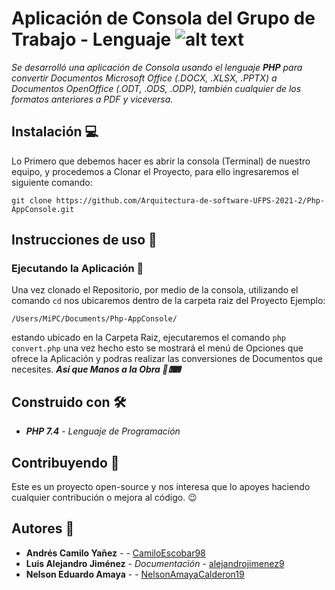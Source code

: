 # Aplicación de Consola del Grupo de Trabajo - Lenguaje ![alt text](https://www.php.net/images/logos/php-med-trans-dark.gif)  
_Se desarrolló una aplicación de Consola usando el lenguaje **PHP** para convertir Documentos Microsoft Office (.DOCX, .XLSX, .PPTX) a Documentos OpenOffice (.ODT, .ODS, .ODP), también cualquier de los formatos anteriores a PDF y viceversa._

## Instalación  💻
Lo Primero que debemos hacer es abrir la consola (Terminal) de nuestro equipo, y procedemos a Clonar el Proyecto, para ello ingresaremos el siguiente comando: 
  ```
  git clone https://github.com/Arquitectura-de-software-UFPS-2021-2/Php-AppConsole.git
  ```
## Instrucciones de uso :page_facing_up:
### Ejecutando la Aplicación 🧨
Una vez clonado el Repositorio, por medio de la consola, utilizando el comando ``` cd ``` nos ubicaremos dentro de la carpeta raiz del Proyecto
  Ejemplo:
  ```
  /Users/MiPC/Documents/Php-AppConsole/
  ```
  estando ubicado en la Carpeta Raiz, ejecutaremos el comando ``` php convert.php ``` una vez hecho esto se mostrará el menú de Opciones que ofrece la Aplicación y podras realizar las conversiones de Documentos que necesites.  **_Así que Manos a la Obra 💪⌨_**
## Construido con 🛠
  - **_PHP 7.4_** - *Lenguaje de Programación*

## Contribuyendo 📝
Este es un proyecto open-source y nos interesa que lo apoyes haciendo cualquier contribución o mejora al código. 😉

## Autores :busts_in_silhouette:
- **Andrés Camilo Yañez** - - [CamiloEscobar98](https://github.com/CamiloEscobar98)
- **Luis Alejandro Jiménez** - *Documentación* - [alejandrojimenez9](https://github.com/alejandrojimenez9)
- **Nelson Eduardo Amaya** - - [NelsonAmayaCalderon19](https://github.com/NelsonAmayaCalderon19)
